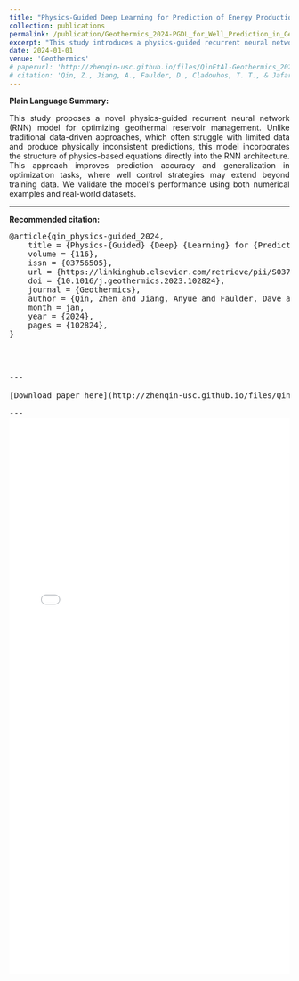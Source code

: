 ```yaml
---
title: "Physics-Guided Deep Learning for Prediction of Energy Production from Geothermal Reservoirs"
collection: publications
permalink: /publication/Geothermics_2024-PGDL_for_Well_Prediction_in_Geothermal_Reservoirs
excerpt: "This study introduces a physics-guided recurrent neural network model to predict and extrapolate for geothermal reservoir, enhancing prediction accuracy and reliability over traditional data-driven models"
date: 2024-01-01
venue: 'Geothermics'
# paperurl: 'http://zhenqin-usc.github.io/files/QinEtAl-Geothermics_2024-PGDL_for_Well_Prediction_in_Geothermal_Reservoirs.pdf'
# citation: 'Qin, Z., Jiang, A., Faulder, D., Cladouhos, T. T., & Jafarpour, B. (2024). "Physics-guided deep learning for prediction of energy production from geothermal reservoirs" <i>Geothermics</i>, 116, 102824.'
---
```


**Plain Language Summary:**
<div style="text-align: justify;">
This study proposes a novel physics-guided recurrent neural network (RNN) model for optimizing geothermal reservoir management. Unlike traditional data-driven approaches, which often struggle with limited data and produce physically inconsistent predictions, this model incorporates the structure of physics-based equations directly into the RNN architecture. This approach improves prediction accuracy and generalization in optimization tasks, where well control strategies may extend beyond training data. We validate the model's performance using both numerical examples and real-world datasets.
</div>

---

**Recommended citation:**
<pre>
@article{qin_physics-guided_2024,
	title = {Physics-{Guided} {Deep} {Learning} for {Prediction} of {Energy} {Production} from {Geothermal} {Reservoirs}},
	volume = {116},
	issn = {03756505},
	url = {https://linkinghub.elsevier.com/retrieve/pii/S0375650523001785},
	doi = {10.1016/j.geothermics.2023.102824},
	journal = {Geothermics},
	author = {Qin, Zhen and Jiang, Anyue and Faulder, Dave and Cladouhos, Trenton T. and Jafarpour, Behnam},
	month = jan,
	year = {2024},
	pages = {102824},
}
<pre>

<!-- <div style="text-align: justify;">
Qin, Z., Jiang, A., Faulder, D., Cladouhos, T. T., & Jafarpour, B. (2024). "Physics-guided deep learning for prediction of energy production from geothermal reservoirs" <i>Geothermics</i>, 116, 102824. https://doi.org/10.1016/j.geothermics.2023.102824.
</div> -->

---

[Download paper here](http://zhenqin-usc.github.io/files/QinEtAl-Geothermics_2024-PGDL_for_Well_Prediction_in_Geothermal_Reservoirs.pdf)

---
<iframe src="/files/QinEtAl-Geothermics_2024-PGDL_for_Well_Prediction_in_Geothermal_Reservoirs.pdf" width="100%" height="1000px" style="border: none;"></iframe>

